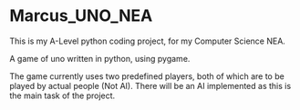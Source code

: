 # Marcus_UNO_NEA
This is my A-Level python coding project, for my Computer Science NEA.

A game of uno written in python, using pygame.

The game currently uses two predefined players, both of which are to be played by actual people (Not AI). There will be an AI implemented as this is the main task of the project.

